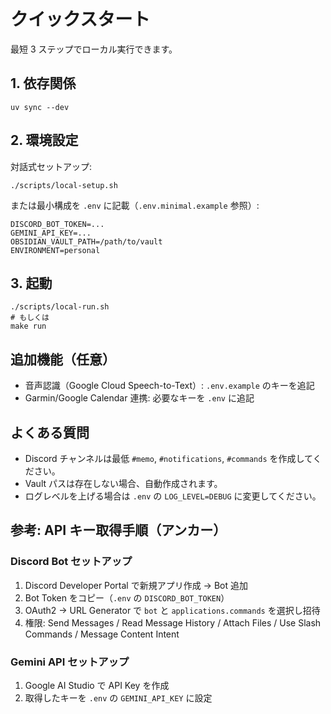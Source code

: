 # クイックスタート

最短 3 ステップでローカル実行できます。

## 1. 依存関係

```
uv sync --dev
```

## 2. 環境設定

対話式セットアップ:

```
./scripts/local-setup.sh
```

または最小構成を `.env` に記載（`.env.minimal.example` 参照）:

```
DISCORD_BOT_TOKEN=...
GEMINI_API_KEY=...
OBSIDIAN_VAULT_PATH=/path/to/vault
ENVIRONMENT=personal
```

## 3. 起動

```
./scripts/local-run.sh
# もしくは
make run
```

## 追加機能（任意）

- 音声認識（Google Cloud Speech-to-Text）: `.env.example` のキーを追記
- Garmin/Google Calendar 連携: 必要なキーを `.env` に追記

## よくある質問

- Discord チャンネルは最低 `#memo`, `#notifications`, `#commands` を作成してください。
- Vault パスは存在しない場合、自動作成されます。
- ログレベルを上げる場合は `.env` の `LOG_LEVEL=DEBUG` に変更してください。

## 参考: API キー取得手順（アンカー）

<a id="discord-bot-setup"></a>
### Discord Bot セットアップ

1. Discord Developer Portal で新規アプリ作成 → Bot 追加
2. Bot Token をコピー（`.env` の `DISCORD_BOT_TOKEN`）
3. OAuth2 → URL Generator で `bot` と `applications.commands` を選択し招待
4. 権限: Send Messages / Read Message History / Attach Files / Use Slash Commands / Message Content Intent

<a id="gemini-api-setup"></a>
### Gemini API セットアップ

1. Google AI Studio で API Key を作成
2. 取得したキーを `.env` の `GEMINI_API_KEY` に設定
